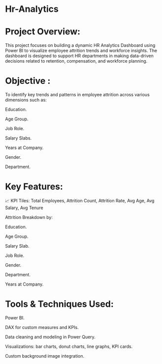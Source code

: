 # Hr-Analytics

#  Project Overview:
This project focuses on building a dynamic HR Analytics Dashboard using Power BI to visualize employee attrition trends and workforce insights. The dashboard is designed to support HR departments in making data-driven decisions related to retention, compensation, and workforce planning.

# Objective :

To identify key trends and patterns in employee attrition across various dimensions such as:

Education.

Age Group.

Job Role.

Salary Slabs.

Years at Company.

Gender.

Department.

# Key Features:

📈 KPI Tiles: Total Employees, Attrition Count, Attrition Rate, Avg Age, Avg Salary, Avg Tenure

Attrition Breakdown by:

Education.

Age Group.

Salary Slab.

Job Role.

Gender.

Department.

Years at Company.

# Tools & Techniques Used:

Power BI.

DAX for custom measures and KPIs.

Data cleaning and modeling in Power Query.

Visualizations: bar charts, donut charts, line graphs, KPI cards.

Custom background image integration.


